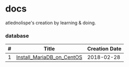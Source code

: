 docs
====

atlednolispe's creation by learning &amp; doing.

### database

| # | Title | Creation Date |
|---| ----- | ------------- |
|1|[Install_MariaDB_on_CentOS](https://github.com/atlednolispe/docs/blob/master/database/Install_MariaDB_on_CentOS.md)|2018-02-28|
